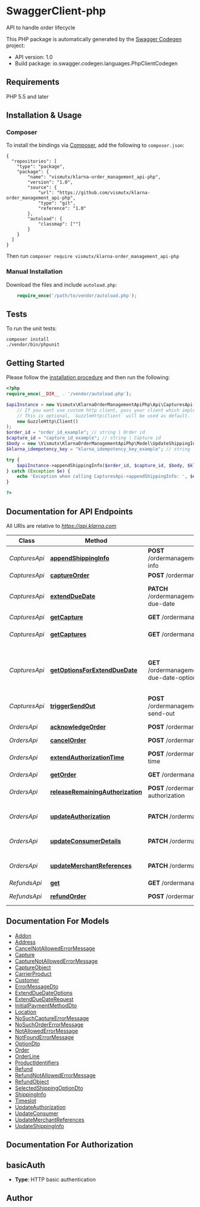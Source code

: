 # SwaggerClient-php
API to handle order lifecycle

This PHP package is automatically generated by the [Swagger Codegen](https://github.com/swagger-api/swagger-codegen) project:

- API version: 1.0
- Build package: io.swagger.codegen.languages.PhpClientCodegen

## Requirements

PHP 5.5 and later

## Installation & Usage
### Composer

To install the bindings via [Composer](http://getcomposer.org/), add the following to `composer.json`:

```
{
  "repositories": [
    "type": "package",
    "package": {
        "name": "vismutx/klarna-order_management_api-php",
        "version": "1.0",
        "source": {
            "url": "https://github.com/vismutx/klarna-order_management_api-php",
            "type": "git",
            "reference": "1.0"
        },
        "autoload": {
            "classmap": [""]
        }
    }
  ]
}
```

Then run `composer require vismutx/klarna-order_management_api-php`

### Manual Installation

Download the files and include `autoload.php`:

```php
    require_once('/path/to/vendor/autoload.php');
```

## Tests

To run the unit tests:

```
composer install
./vendor/bin/phpunit
```

## Getting Started

Please follow the [installation procedure](#installation--usage) and then run the following:

```php
<?php
require_once(__DIR__ . '/vendor/autoload.php');

$apiInstance = new Vismutx\KlarnaOrderManagementApiPhp\Api\CapturesApi(
    // If you want use custom http client, pass your client which implements `GuzzleHttp\ClientInterface`.
    // This is optional, `GuzzleHttp\Client` will be used as default.
    new GuzzleHttp\Client()
);
$order_id = "order_id_example"; // string | Order id
$capture_id = "capture_id_example"; // string | Capture id
$body = new \Vismutx\KlarnaOrderManagementApiPhp\Model\UpdateShippingInfo(); // \Vismutx\KlarnaOrderManagementApiPhp\Model\UpdateShippingInfo | 
$klarna_idempotency_key = "klarna_idempotency_key_example"; // string | This header will guarantee the idempotency of the operation. The key should be unique and is recommended to be a UUID version 4. Retries of requests are safe to be applied in case of errors such as network errors, socket errors and timeouts.

try {
    $apiInstance->appendShippingInfo($order_id, $capture_id, $body, $klarna_idempotency_key);
} catch (Exception $e) {
    echo 'Exception when calling CapturesApi->appendShippingInfo: ', $e->getMessage(), PHP_EOL;
}

?>
```

## Documentation for API Endpoints

All URIs are relative to *https://api.klarna.com*

Class | Method | HTTP request | Description
------------ | ------------- | ------------- | -------------
*CapturesApi* | [**appendShippingInfo**](docs/Api/CapturesApi.md#appendshippinginfo) | **POST** /ordermanagement/v1/orders/{order_id}/captures/{capture_id}/shipping-info | Add shipping info to a capture
*CapturesApi* | [**captureOrder**](docs/Api/CapturesApi.md#captureorder) | **POST** /ordermanagement/v1/orders/{order_id}/captures | Create capture
*CapturesApi* | [**extendDueDate**](docs/Api/CapturesApi.md#extendduedate) | **PATCH** /ordermanagement/v1/orders/{order_id}/captures/{capture_id}/extend-due-date | Extend the customer&#39;s payment due date
*CapturesApi* | [**getCapture**](docs/Api/CapturesApi.md#getcapture) | **GET** /ordermanagement/v1/orders/{order_id}/captures/{capture_id} | Get capture
*CapturesApi* | [**getCaptures**](docs/Api/CapturesApi.md#getcaptures) | **GET** /ordermanagement/v1/orders/{order_id}/captures | Get all captures for one order
*CapturesApi* | [**getOptionsForExtendDueDate**](docs/Api/CapturesApi.md#getoptionsforextendduedate) | **GET** /ordermanagement/v1/orders/{order_id}/captures/{capture_id}/extend-due-date-options | Get available options for extension of the customer&#39;s payment due date
*CapturesApi* | [**triggerSendOut**](docs/Api/CapturesApi.md#triggersendout) | **POST** /ordermanagement/v1/orders/{order_id}/captures/{capture_id}/trigger-send-out | Trigger resend of customer communication
*OrdersApi* | [**acknowledgeOrder**](docs/Api/OrdersApi.md#acknowledgeorder) | **POST** /ordermanagement/v1/orders/{order_id}/acknowledge | Acknowledge order
*OrdersApi* | [**cancelOrder**](docs/Api/OrdersApi.md#cancelorder) | **POST** /ordermanagement/v1/orders/{order_id}/cancel | Cancel order
*OrdersApi* | [**extendAuthorizationTime**](docs/Api/OrdersApi.md#extendauthorizationtime) | **POST** /ordermanagement/v1/orders/{order_id}/extend-authorization-time | Extend authorization time
*OrdersApi* | [**getOrder**](docs/Api/OrdersApi.md#getorder) | **GET** /ordermanagement/v1/orders/{order_id} | Get order
*OrdersApi* | [**releaseRemainingAuthorization**](docs/Api/OrdersApi.md#releaseremainingauthorization) | **POST** /ordermanagement/v1/orders/{order_id}/release-remaining-authorization | Release remaining authorization
*OrdersApi* | [**updateAuthorization**](docs/Api/OrdersApi.md#updateauthorization) | **PATCH** /ordermanagement/v1/orders/{order_id}/authorization | Set new order amount and order lines
*OrdersApi* | [**updateConsumerDetails**](docs/Api/OrdersApi.md#updateconsumerdetails) | **PATCH** /ordermanagement/v1/orders/{order_id}/customer-details | Update customer addresses
*OrdersApi* | [**updateMerchantReferences**](docs/Api/OrdersApi.md#updatemerchantreferences) | **PATCH** /ordermanagement/v1/orders/{order_id}/merchant-references | Update merchant references
*RefundsApi* | [**get**](docs/Api/RefundsApi.md#get) | **GET** /ordermanagement/v1/orders/{order_id}/refunds/{refund_id} | Get refund
*RefundsApi* | [**refundOrder**](docs/Api/RefundsApi.md#refundorder) | **POST** /ordermanagement/v1/orders/{order_id}/refunds | Create a refund


## Documentation For Models

 - [Addon](docs/Model/Addon.md)
 - [Address](docs/Model/Address.md)
 - [CancelNotAllowedErrorMessage](docs/Model/CancelNotAllowedErrorMessage.md)
 - [Capture](docs/Model/Capture.md)
 - [CaptureNotAllowedErrorMessage](docs/Model/CaptureNotAllowedErrorMessage.md)
 - [CaptureObject](docs/Model/CaptureObject.md)
 - [CarrierProduct](docs/Model/CarrierProduct.md)
 - [Customer](docs/Model/Customer.md)
 - [ErrorMessageDto](docs/Model/ErrorMessageDto.md)
 - [ExtendDueDateOptions](docs/Model/ExtendDueDateOptions.md)
 - [ExtendDueDateRequest](docs/Model/ExtendDueDateRequest.md)
 - [InitialPaymentMethodDto](docs/Model/InitialPaymentMethodDto.md)
 - [Location](docs/Model/Location.md)
 - [NoSuchCaptureErrorMessage](docs/Model/NoSuchCaptureErrorMessage.md)
 - [NoSuchOrderErrorMessage](docs/Model/NoSuchOrderErrorMessage.md)
 - [NotAllowedErrorMessage](docs/Model/NotAllowedErrorMessage.md)
 - [NotFoundErrorMessage](docs/Model/NotFoundErrorMessage.md)
 - [OptionDto](docs/Model/OptionDto.md)
 - [Order](docs/Model/Order.md)
 - [OrderLine](docs/Model/OrderLine.md)
 - [ProductIdentifiers](docs/Model/ProductIdentifiers.md)
 - [Refund](docs/Model/Refund.md)
 - [RefundNotAllowedErrorMessage](docs/Model/RefundNotAllowedErrorMessage.md)
 - [RefundObject](docs/Model/RefundObject.md)
 - [SelectedShippingOptionDto](docs/Model/SelectedShippingOptionDto.md)
 - [ShippingInfo](docs/Model/ShippingInfo.md)
 - [Timeslot](docs/Model/Timeslot.md)
 - [UpdateAuthorization](docs/Model/UpdateAuthorization.md)
 - [UpdateConsumer](docs/Model/UpdateConsumer.md)
 - [UpdateMerchantReferences](docs/Model/UpdateMerchantReferences.md)
 - [UpdateShippingInfo](docs/Model/UpdateShippingInfo.md)


## Documentation For Authorization


## basicAuth

- **Type**: HTTP basic authentication


## Author




